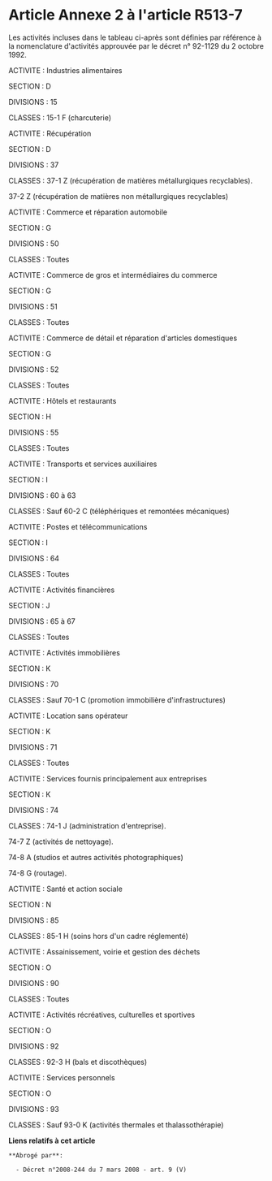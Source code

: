 # Article Annexe 2 à l'article R513-7

Les activités incluses dans le tableau ci-après sont définies par référence à la nomenclature d'activités approuvée par le
décret n° 92-1129 du 2 octobre 1992.

ACTIVITE : Industries alimentaires

SECTION : D

DIVISIONS : 15

CLASSES : 15-1 F (charcuterie)

ACTIVITE : Récupération

SECTION : D

DIVISIONS : 37

CLASSES : 37-1 Z (récupération de matières métallurgiques recyclables).

37-2 Z (récupération de matières non métallurgiques recyclables)

ACTIVITE : Commerce et réparation automobile

SECTION : G

DIVISIONS : 50

CLASSES : Toutes

ACTIVITE : Commerce de gros et intermédiaires du commerce

SECTION : G

DIVISIONS : 51

CLASSES : Toutes

ACTIVITE : Commerce de détail et réparation d'articles domestiques

SECTION : G

DIVISIONS : 52

CLASSES : Toutes

ACTIVITE : Hôtels et restaurants

SECTION : H

DIVISIONS : 55

CLASSES : Toutes

ACTIVITE : Transports et services auxiliaires

SECTION : I

DIVISIONS : 60 à 63

CLASSES : Sauf 60-2 C (téléphériques et remontées mécaniques)

ACTIVITE : Postes et télécommunications

SECTION : I

DIVISIONS : 64

CLASSES : Toutes

ACTIVITE : Activités financières

SECTION : J

DIVISIONS : 65 à 67

CLASSES : Toutes

ACTIVITE : Activités immobilières

SECTION : K

DIVISIONS : 70

CLASSES : Sauf 70-1 C (promotion immobilière d'infrastructures)

ACTIVITE : Location sans opérateur

SECTION : K

DIVISIONS : 71

CLASSES : Toutes

ACTIVITE : Services fournis principalement aux entreprises

SECTION : K

DIVISIONS : 74

CLASSES : 74-1 J (administration d'entreprise).

74-7 Z (activités de nettoyage).

74-8 A (studios et autres activités photographiques)

74-8 G (routage).

ACTIVITE : Santé et action sociale

SECTION : N

DIVISIONS : 85

CLASSES : 85-1 H (soins hors d'un cadre réglementé)

ACTIVITE : Assainissement, voirie et gestion des déchets

SECTION : O

DIVISIONS : 90

CLASSES : Toutes

ACTIVITE : Activités récréatives, culturelles et sportives

SECTION : O

DIVISIONS : 92

CLASSES : 92-3 H (bals et discothèques)

ACTIVITE : Services personnels

SECTION : O

DIVISIONS : 93

CLASSES : Sauf 93-0 K (activités thermales et thalassothérapie)

**Liens relatifs à cet article**

	**Abrogé par**:

	  - Décret n°2008-244 du 7 mars 2008 - art. 9 (V)
